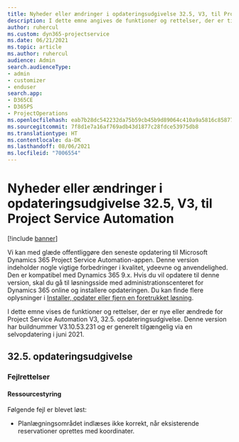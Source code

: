 ```yaml
---
title: Nyheder eller ændringer i opdateringsudgivelse 32.5, V3, til Project Service Automation
description: I dette emne angives de funktioner og rettelser, der er tilgængelige til Project Service Automation, opdateringsudgivelse 32.5, V3.
author: ruhercul
ms.custom: dyn365-projectservice
ms.date: 06/21/2021
ms.topic: article
ms.author: ruhercul
audience: Admin
search.audienceType:
- admin
- customizer
- enduser
search.app:
- D365CE
- D365PS
- ProjectOperations
ms.openlocfilehash: eab7b28dc542232da75b59cb45b9d89064c410a9a5816c8587783140daf54f46
ms.sourcegitcommit: 7f8d1e7a16af769adb43d1877c28fdce53975db8
ms.translationtype: HT
ms.contentlocale: da-DK
ms.lasthandoff: 08/06/2021
ms.locfileid: "7006554"
---
```

# <a name="whats-new-or-changed-in-project-service-automation-update-release-325-v3"></a>Nyheder eller ændringer i opdateringsudgivelse 32.5, V3, til Project Service Automation

[!include [banner](../includes/psa-now-project-operations.md)]

Vi kan med glæde offentliggøre den seneste opdatering til Microsoft Dynamics 365 Project Service Automation-appen. Denne version indeholder nogle vigtige forbedringer i kvalitet, ydeevne og anvendelighed. Den er kompatibel med Dynamics 365 9.x. Hvis du vil opdatere til denne version, skal du gå til løsningsside med administrationscenteret for Dynamics 365 online og installere opdateringen. Du kan finde flere oplysninger i [Installer, opdater eller fjern en foretrukket løsning](/power-platform/admin/install-remove-preferred-solution).

I dette emne vises de funktioner og rettelser, der er nye eller ændrede for Project Service Automation V3, 32.5. opdateringsudgivelse. Denne version har buildnummer V3.10.53.231 og er generelt tilgængelig via en selvopdatering i juni 2021.

## <a name="update-release-325"></a>32.5. opdateringsudgivelse

### <a name="bug-fixes"></a>Fejlrettelser

#### <a name="resource-management"></a>Ressourcestyring

Følgende fejl er blevet løst:

- Planlægningsområdet indlæses ikke korrekt, når eksisterende reservationer oprettes med koordinater.

